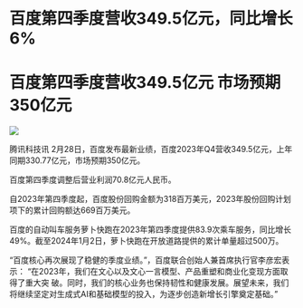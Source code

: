 # 百度第四季度营收349.5亿元，同比增长6%

# 百度第四季度营收349.5亿元 市场预期350亿元

![](https://inews.gtimg.com/news_bt/OFug6OVofuC9Igs1cwIkp-Y0Vr2d7hMdKblNj2kQvTKXwAA/1000)

腾讯科技讯 2月28日，百度发布最新业绩，百度2023年Q4营收349.5亿元，上年同期330.77亿元，市场预期350亿元。

百度第四季度调整后营业利润70.8亿元人民币。

自2023年第四季度起，百度股份回购金额为318百万美元，2023年股份回购计划项下的累计回购额达669百万美元。

百度的自动叫车服务萝卜快跑在2023年第四季度提供83.9次乘车服务，同比增长49%。截至2024年1月2日，萝卜快跑在开放道路提供的累计单量超过500万。

“百度核心再次展现了稳健的季度业绩。”，百度联合创始人兼首席执行官李彦宏表示：
“在2023年，我们在文心以及文心一言模型、产品重塑和商业化变现方面取得了重大突
破。同时，我们的核心业务也保持韧性和健康发展。展望未来，我们将继续坚定对生成式AI和基础模型的投入，为逐步创造新增长引擎奠定基础。”


